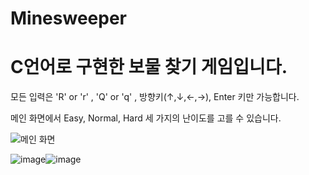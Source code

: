 # Minesweeper

# C언어로 구현한 보물 찾기 게임입니다.

모든 입력은 'R' or 'r' , 'Q' or 'q' , 방향키(↑,↓,←,→), Enter 키만 가능합니다. 

메인 화면에서 Easy, Normal, Hard 세 가지의 난이도를 고를 수 있습니다.

![메인 화면](https://user-images.githubusercontent.com/23518329/88159356-280eed80-cc48-11ea-8fd9-7b46fd8ca029.PNG)

![image](https://user-images.githubusercontent.com/23518329/88159672-9358bf80-cc48-11ea-80e1-8be91930a3d3.png)![image](https://user-images.githubusercontent.com/23518329/88159719-a8355300-cc48-11ea-8b5b-69374d2646bb.png)
